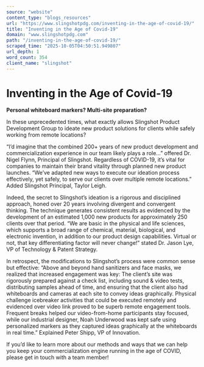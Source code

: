 ```yaml
---
source: "website"
content_type: "blogs_resources"
url: "https://www.slingshotpdg.com/inventing-in-the-age-of-covid-19/"
title: "Inventing in the Age of Covid-19"
domain: "www.slingshotpdg.com"
path: "/inventing-in-the-age-of-covid-19/"
scraped_time: "2025-10-05T04:50:51.949807"
url_depth: 1
word_count: 354
client_name: "slingshot"
---
```


# Inventing in the Age of Covid-19

**Personal whiteboard markers? Multi-site preparation?**

In these unprecedented times, what exactly allows Slingshot Product Development Group to ideate new product solutions for clients while safely working from remote locations?

“I’d imagine that the combined 200+ years of new product development and commercialization experience in our team likely plays a role…” offered Dr. Nigel Flynn, Principal of Slingshot. Regardless of COVID-19, it’s vital for companies to maintain their brand vitality through planned new product launches. “We’ve adapted new ways to execute our ideation process effectively, yet safely, to serve our clients over multiple remote locations.” Added Slingshot Principal, Taylor Leigh.

Indeed, the secret to Slingshot’s ideation is a rigorous and disciplined approach, honed over 20 years involving divergent and convergent thinking. The technique generates consistent results as evidenced by the development of an estimated 1,000 new products for approximately 250 clients over that period. “We are basic in the physical and life sciences, which supports a broad range of chemical, material, biological, and electronic invention, in addition to our product design capabilities. Virtual or not, that key differentiating factor will never change!” stated Dr. Jason Lye, VP of Technology & Patent Strategy.

In retrospect, the modifications to Slingshot’s process were common sense but effective: “Above and beyond hand sanitizers and face masks, we realized that increased engagement was key: The client’s site was rigorously prepared against a check list, including sound & video tests, distributing samples ahead of time, and ensuring that the client also had whiteboards and cameras at each site to convey ideas graphically. Physical challenge icebreaker activities that could be executed remotely and evidenced over video link proved to be superb remote engagement tools. Frequent breaks helped our video-from-home participants stay focused, while our industrial designer, Noah Underwood was kept safe using personalized markers as they captured ideas graphically at the whiteboards in real time.” Explained Peter Shipp, VP of Innovation.

If you’d like to learn more about our methods and ways that we can help you keep your commercialization engine running in the age of COVID, please get in touch with a team member!
